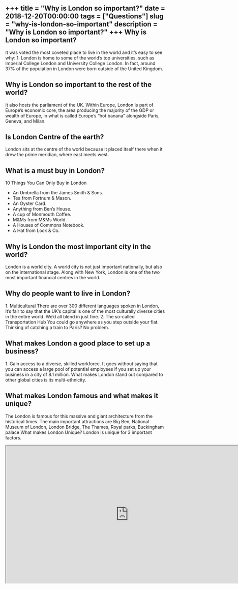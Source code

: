 +++
title = "Why is London so important?"
date = 2018-12-20T00:00:00
tags = ["Questions"]
slug = "why-is-london-so-important"
description = "Why is London so important?"
+++
Why is London so important?
---------------------------

It was voted the most coveted place to live in the world and it’s easy to see why: 1. London is home to some of the world’s top universities, such as Imperial College London and University College London. In fact, around 37% of the population in London were born outside of the United Kingdom.

Why is London so important to the rest of the world?
----------------------------------------------------

It also hosts the parliament of the UK. Within Europe, London is part of Europe’s economic core, the area producing the majority of the GDP or wealth of Europe, in what is called Europe’s “hot banana” alongside Paris, Geneva, and Milan.

Is London Centre of the earth?
------------------------------

London sits at the centre of the world because it placed itself there when it drew the prime meridian, where east meets west.

What is a must buy in London?
-----------------------------

10 Things You Can Only Buy in London

- An Umbrella from the James Smith &amp; Sons.
- Tea from Fortnum &amp; Mason.
- An Oyster Card.
- Anything from Ben’s House.
- A cup of Monmouth Coffee.
- M&amp;Ms from M&amp;Ms World.
- A Houses of Commons Notebook.
- A Hat from Lock &amp; Co.

Why is London the most important city in the world?
---------------------------------------------------

London is a world city. A world city is not just important nationally, but also on the international stage. Along with New York, London is one of the two most important financial centres in the world.

Why do people want to live in London?
-------------------------------------

1\. Multicultural There are over 300 different languages spoken in London, It’s fair to say that the UK’s capital is one of the most culturally diverse cities in the entire world. We’d all blend in just fine. 2. The so-called Transportation Hub You could go anywhere as you step outside your flat. Thinking of catching a train to Paris? No problem.

What makes London a good place to set up a business?
----------------------------------------------------

1\. Gain access to a diverse, skilled workforce. It goes without saying that you can access a large pool of potential employees if you set up your business in a city of 8.1 million. What makes London stand out compared to other global cities is its multi-ethnicity.

What makes London famous and what makes it unique?
--------------------------------------------------

The London is famous for this massive and giant architecture from the historical times. The main important attractions are Big Ben, National Museum of London, London Bridge, The Thames, Royal parks, Buckingham palace What makes London Unique? London is unique for 3 important factors.

<iframe allow="accelerometer; autoplay; clipboard-write; encrypted-media; gyroscope; picture-in-picture" allowfullscreen="" class="__youtube_prefs__  epyt-is-override  no-lazyload" data-no-lazy="1" data-origheight="433" data-origwidth="770" data-skipgform_ajax_framebjll="" height="433" id="_ytid_26641" loading="lazy" src="https://www.youtube.com/embed/dqfxMfhrjyU?enablejsapi=1&autoplay=0&cc_load_policy=0&cc_lang_pref=&iv_load_policy=1&loop=0&modestbranding=0&rel=1&fs=1&playsinline=0&autohide=2&theme=dark&color=red&controls=1&" title="YouTube player" width="770"></iframe>